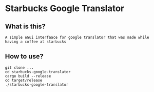 # Starbucks Google Translator
## What is this?
```
A simple eGui interfaace for google translator that was made while having a coffee at starbucks
```

## How to use?
```
git clone ...
cd starbucks-google-translator
cargo build --release
cd target/release
./starbucks-google-translator
```